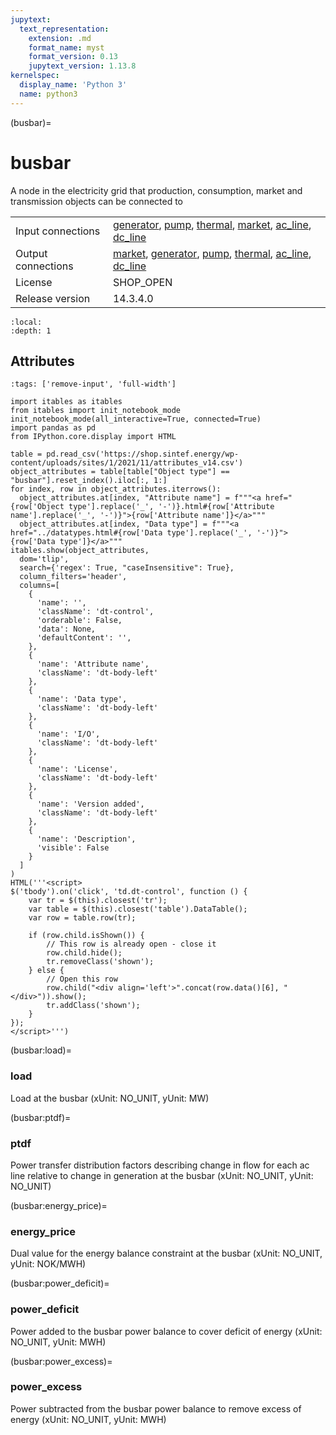 ```yaml
---
jupytext:
  text_representation:
    extension: .md
    format_name: myst
    format_version: 0.13
    jupytext_version: 1.13.8
kernelspec:
  display_name: 'Python 3'
  name: python3
---
```


(busbar)=
# busbar
A node in the electricity grid that production, consumption, market and transmission objects can be connected to

|   |   |
|---|---|
|Input connections|<a href="generator.html">generator</a>, <a href="pump.html">pump</a>, <a href="thermal.html">thermal</a>, <a href="market.html">market</a>, <a href="ac_line.html">ac_line</a>, <a href="dc_line.html">dc_line</a>|
|Output connections|<a href="market.html">market</a>, <a href="generator.html">generator</a>, <a href="pump.html">pump</a>, <a href="thermal.html">thermal</a>, <a href="ac_line.html">ac_line</a>, <a href="dc_line.html">dc_line</a>|
|License|SHOP_OPEN|
|Release version|14.3.4.0|

```{contents}
:local:
:depth: 1
```







## Attributes
```{code-cell} ipython3
:tags: ['remove-input', 'full-width']

import itables as itables
from itables import init_notebook_mode
init_notebook_mode(all_interactive=True, connected=True)
import pandas as pd
from IPython.core.display import HTML

table = pd.read_csv('https://shop.sintef.energy/wp-content/uploads/sites/1/2021/11/attributes_v14.csv')
object_attributes = table[table["Object type"] == "busbar"].reset_index().iloc[:, 1:]
for index, row in object_attributes.iterrows():
  object_attributes.at[index, "Attribute name"] = f"""<a href="{row['Object type'].replace('_', '-')}.html#{row['Attribute name'].replace('_', '-')}">{row['Attribute name']}</a>"""
  object_attributes.at[index, "Data type"] = f"""<a href="../datatypes.html#{row['Data type'].replace('_', '-')}">{row['Data type']}</a>"""
itables.show(object_attributes,
  dom='tlip',
  search={'regex': True, "caseInsensitive": True},
  column_filters='header',
  columns=[
    {
      'name': '',
      'className': 'dt-control',
      'orderable': False,
      'data': None,
      'defaultContent': '',
    },
    {
      'name': 'Attribute name',
      'className': 'dt-body-left'
    },
    {
      'name': 'Data type',
      'className': 'dt-body-left'
    },
    {
      'name': 'I/O',
      'className': 'dt-body-left'
    },
    {
      'name': 'License',
      'className': 'dt-body-left'
    },
    {
      'name': 'Version added',
      'className': 'dt-body-left'
    },
    {
      'name': 'Description',
      'visible': False
    }
  ]
)
HTML('''<script>
$('tbody').on('click', 'td.dt-control', function () {
    var tr = $(this).closest('tr');
    var table = $(this).closest('table').DataTable();
    var row = table.row(tr);

    if (row.child.isShown()) {
        // This row is already open - close it
        row.child.hide();
        tr.removeClass('shown');
    } else {
        // Open this row
        row.child("<div align='left'>".concat(row.data()[6], "</div>")).show();
        tr.addClass('shown');
    }
});
</script>''')
```

(busbar:load)=
### load
Load at the busbar (xUnit: NO_UNIT, yUnit: MW)


(busbar:ptdf)=
### ptdf
Power transfer distribution factors describing change in flow for each ac line relative to change in generation at the busbar (xUnit: NO_UNIT, yUnit: NO_UNIT)


(busbar:energy_price)=
### energy_price
Dual value for the energy balance constraint at the busbar (xUnit: NO_UNIT, yUnit: NOK/MWH)


(busbar:power_deficit)=
### power_deficit
Power added to the busbar power balance to cover deficit of energy (xUnit: NO_UNIT, yUnit: MWH)


(busbar:power_excess)=
### power_excess
Power subtracted from the busbar power balance to remove excess of energy (xUnit: NO_UNIT, yUnit: MWH)


